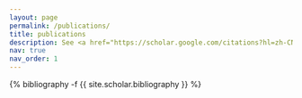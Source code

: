 ```yaml
---
layout: page
permalink: /publications/
title: publications
description: See <a href="https://scholar.google.com/citations?hl=zh-CN&user=qTwd1aEAAAAJ&view_op=list_works&sortby=pubdate">Google scholar</a> for a full publication list.
nav: true
nav_order: 1
---
```

<!-- _pages/publications.md -->
<div class="publications">

{% bibliography -f {{ site.scholar.bibliography }} %}

</div>

